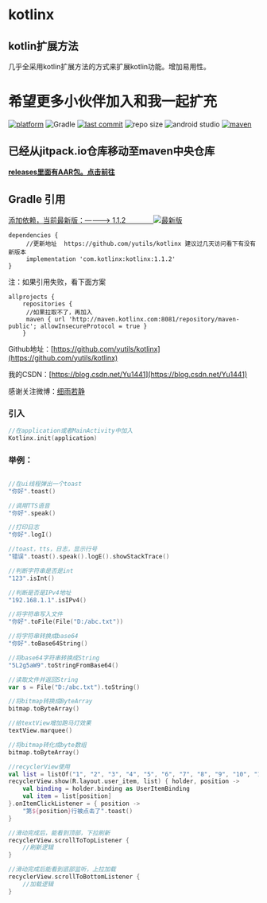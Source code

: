 # kotlinx

## kotlin扩展方法

几乎全采用kotlin扩展方法的方式来扩展kotlin功能。增加易用性。

# 希望更多小伙伴加入和我一起扩充

[![platform](https://img.shields.io/badge/platform-Android-lightgrey.svg)](https://developer.android.google.cn/studio/index.html)
![Gradle](https://img.shields.io/badge/Gradle-8.11.1-brightgreen.svg)
[![last commit](https://img.shields.io/github/last-commit/yutils/kotlinx.svg)](https://github.com/yutils/kotlinx/commits/master)
![repo size](https://img.shields.io/github/repo-size/yutils/kotlinx.svg)
![android studio](https://img.shields.io/badge/android%20studio-2024.3-green.svg)
[![maven](https://img.shields.io/badge/maven-address-green.svg)](https://search.maven.org/artifact/com.kotlinx/kotlinx)

## 已经从jitpack.io仓库移动至maven中央仓库

**[releases里面有AAR包。点击前往](https://github.com/yutils/kotlinx/releases)**

## Gradle 引用

[添加依赖，当前最新版：————> 1.1.2　　　　![最新版](https://img.shields.io/badge/%E6%9C%80%E6%96%B0%E7%89%88-1.1.2-green.svg)](https://search.maven.org/artifact/com.kotlinx/kotlinx)

```
dependencies {
     //更新地址  https://github.com/yutils/kotlinx 建议过几天访问看下有没有新版本
     implementation 'com.kotlinx:kotlinx:1.1.2'
}
```

注：如果引用失败，看下面方案

```
allprojects {
    repositories {
     //如果拉取不了，再加入
     maven { url 'http://maven.kotlinx.com:8081/repository/maven-public'; allowInsecureProtocol = true }
    }
```

Github地址：[https://github.com/yutils/kotlinx](https://github.com/yutils/kotlinx)

我的CSDN：[https://blog.csdn.net/Yu1441](https://blog.csdn.net/Yu1441)

感谢关注微博：[细雨若静](https://weibo.com/32005200)

### 引入

```kotlin
//在application或者MainActivity中加入
Kotlinx.init(application)
```

### 举例：

```kotlin

//在ui线程弹出一个toast
"你好".toast()

//调用TTS语音
"你好".speak()

//打印日志
"你好".logI()

//toast，tts，日志，显示行号
"错误".toast().speak().logE().showStackTrace()

//判断字符串是否是int
"123".isInt()

//判断是否是IPv4地址
"192.168.1.1".isIPv4()

//将字符串写入文件
"你好".toFile(File("D:/abc.txt"))

//将字符串转换成base64
"你好".toBase64String()

//将base64字符串转换成String
"5L2g5aW9".toStringFromBase64()

//读取文件并返回String
var s = File("D:/abc.txt").toString()

//将bitmap转换成ByteArray
bitmap.toByteArray()

//给textView增加跑马灯效果
textView.marquee()

//将bitmap转化成byte数组
bitmap.toByteArray()

//recyclerView使用
val list = listOf("1", "2", "3", "4", "5", "6", "7", "8", "9", "10", "11", "12")
recyclerView.show(R.layout.user_item, list) { holder, position ->
    val binding = holder.binding as UserItemBinding
    val item = list[position]
}.onItemClickListener = { position ->
    "第${position}行被点击了".toast()
}

//滑动完成后，能看到顶部，下拉刷新
recyclerView.scrollToTopListener {
    //刷新逻辑
}

//滑动完成后能看到底部监听，上拉加载
recyclerView.scrollToBottomListener {
    //加载逻辑
}
```